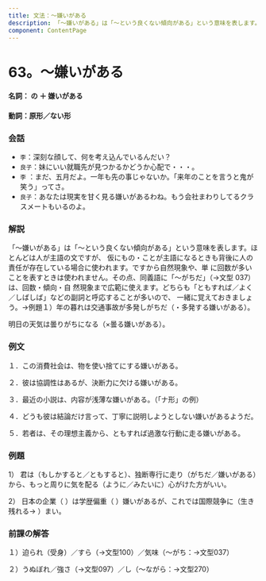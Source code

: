 ```yaml
---
title: 文法：～嫌いがある
description: 「～嫌いがある」は「～という良くない傾向がある」という意味を表します。ほとんどは人が主語の文ですが、 仮にもの・ことが主語になるときも背後に人の責任が存在している場合に使われます。ですから自然現象や、単 に回数が多いことを表すときは使われません。その点、同義語に「～がちだ」（→文型 037）は、回数・傾向・自 然現象まで広範に使えます。どちらも「ともすれば／よく／しばしば」などの副詞と呼応することが多いので、 一緒に覚えておきましょう。→例題１）年の暮れは交通事故が多発しがちだ（・多発する嫌いがある）。
component: ContentPage
---
```



# 63。～嫌いがある
#### 名詞： の ＋ 嫌いがある
#### 動詞：原形／ない形  
### 会話
- `李`：深刻な顔して、何を考え込んでいるんだい？
- `良子`：妹にいい就職先が見つかるかどうか心配で・・・。
- `李` ：まだ、五月だよ。一年も先の事じゃないか。「来年のことを言うと鬼が笑う」ってさ。
- `良子`：あなたは現実を甘く見る嫌いがあるわね。もう会社まわりしてるクラスメートもいるのよ。
### 解説
「～嫌いがある」は「～という良くない傾向がある」という意味を表します。ほとんどは人が主語の文ですが、 仮にもの・ことが主語になるときも背後に人の責任が存在している場合に使われます。ですから自然現象や、単 に回数が多いことを表すときは使われません。その点、同義語に「～がちだ」（→文型 037）は、回数・傾向・自 然現象まで広範に使えます。どちらも「ともすれば／よく／しばしば」などの副詞と呼応することが多いので、 一緒に覚えておきましょう。→例題１）年の暮れは交通事故が多発しがちだ（・多発する嫌いがある）。

明日の天気は曇りがちになる（×曇る嫌いがある）。
### 例文
１．この消費社会は、物を使い捨てにする嫌いがある。

２．彼は協調性はあるが、決断力に欠ける嫌いがある。

３．最近の小説は、内容が浅薄な嫌いがある。（「ナ形」の例）

４．どうも彼は結論だけ言って、丁寧に説明しようとしない嫌いがあるようだ。

５．若者は、その理想主義から、ともすれば過激な行動に走る嫌いがある。
### 例題
1） 君は（もしかすると／ともすると）、独断専行に走り（がちだ／嫌いがある）から、もっと周りに気を配る（ように／みたいに）心がけた方がいい。  

2） 日本の企業（ ）は学歴偏重（ ）嫌いがあるが、これでは国際競争に（生き残れる→ ）まい。
### 前課の解答
１）迫られ（受身）／すら（→文型100）／気味（～がち：→文型037）

２）うぬぼれ／強さ（→文型097）／し（～ながら：→文型270）
